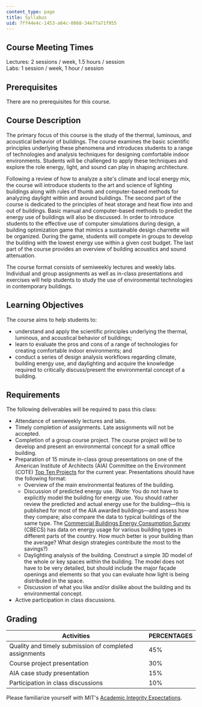 ```yaml
---
content_type: page
title: Syllabus
uid: 7ff44e4c-1453-a64c-0068-34e77a71f955
---
```


Course Meeting Times
--------------------

Lectures: 2 sessions / week, 1.5 hours / session  
Labs: 1 session / week, 1 hour / session

Prerequisites
-------------

There are no prerequisites for this course.

Course Description
------------------

The primary focus of this course is the study of the thermal, luminous, and acoustical behavior of buildings. The course examines the basic scientific principles underlying these phenomena and introduces students to a range of technologies and analysis techniques for designing comfortable indoor environments. Students will be challenged to apply these techniques and explore the role energy, light, and sound can play in shaping architecture.

Following a review of how to analyze a site's climate and local energy mix, the course will introduce students to the art and science of lighting buildings along with rules of thumb and computer-based methods for analyzing daylight within and around buildings. The second part of the course is dedicated to the principles of heat storage and heat flow into and out of buildings. Basic manual and computer-based methods to predict the energy use of buildings will also be discussed. In order to introduce students to the effective use of computer simulations during design, a building optimization game that mimics a sustainable design charrette will be organized. During the game, students will compete in groups to develop the building with the lowest energy use within a given cost budget. The last part of the course provides an overview of building acoustics and sound attenuation.

The course format consists of semiweekly lectures and weekly labs. Individual and group assignments as well as in-class presentations and exercises will help students to study the use of environmental technologies in contemporary buildings.

Learning Objectives
-------------------

The course aims to help students to:

*   understand and apply the scientific principles underlying the thermal, luminous, and acoustical behavior of buildings;
*   learn to evaluate the pros and cons of a range of technologies for creating comfortable indoor environments; and
*   conduct a series of design analysis workflows regarding climate, building energy use, and daylighting and acquire the knowledge required to critically discuss/present the environmental concept of a building.

Requirements
------------

The following deliverables will be required to pass this class:

*   Attendance of semiweekly lectures and labs.
*   Timely completion of assignments. Late assignments will not be accepted.
*   Completion of a group course project. The course project will be to develop and present an environmental concept for a small office building.
*   Preparation of 15 minute in-class group presentations on one of the American Institute of Architects (AIA) Committee on the Environment (COTE) [Top Ten Projects](http://www.aiatopten.org/) for the current year. Presentations should have the following format:
    *   Overview of the main environmental features of the building.
    *   Discussion of predicted energy use. (Note: You do not have to explicitly model the building for energy use. You should rather review the predicted and actual energy use for the building—this is published for most of the AIA awarded buildings—and assess how they compare; also compare the data to typical buildings of the same type. The [Commercial Buildings Energy Consumption Survey](https://www.eia.gov/consumption/commercial/) (CBECS) has data on energy usage for various building types in different parts of the country. How much better is your building than the average? What design strategies contribute the most to the savings?)
    *   Daylighting analysis of the building. Construct a simple 3D model of the whole or key spaces within the building. The model does not have to be very detailed, but should include the major façade openings and elements so that you can evaluate how light is being distributed in the space.
    *   Discussion of what you like and/or dislike about the building and its environmental concept.
*   Active participation in class discussions.

Grading
-------

| Activities | PERCENTAGES |
| --- | --- |
| Quality and timely submission of completed assignments | 45% |
| Course project presentation | 30% |
| AIA case study presentation | 15% |
| Participation in class discussions | 10% 

Please familiarize yourself with MIT's [Academic Integrity Expectations](http://web.mit.edu/academicintegrity/).
